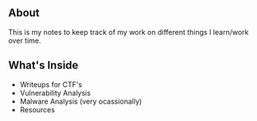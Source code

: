 ## About

This is my notes to keep track of my work on different things I learn/work over time. 


## What's Inside

* Writeups for CTF's
* Vulnerability Analysis
* Malware Analysis (very ocassionally)
* Resources
